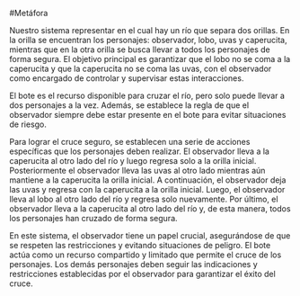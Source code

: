 #Metáfora

Nuestro sistema representar en el cual hay un río que separa dos orillas. En la orilla se encuentran los personajes: observador, lobo, uvas y caperucita, mientras que en la otra orilla se busca llevar a todos los personajes de forma segura. El objetivo principal es garantizar que el lobo no se coma a la caperucita y que la caperucita no se coma las uvas, con el observador como encargado de controlar y supervisar estas interacciones.

El bote es el recurso disponible para cruzar el río, pero solo puede llevar a dos personajes a la vez. Además, se establece la regla de que el observador siempre debe estar presente en el bote para evitar situaciones de riesgo.

Para lograr el cruce seguro, se establecen una serie de acciones específicas que los personajes deben realizar. El observador lleva a la caperucita al otro lado del río y luego regresa solo a la orilla inicial. Posteriormente el observador lleva las uvas al otro lado mientras aún mantiene a la caperucita la orilla inicial. A continuación, el observador deja las uvas y regresa con la caperucita a la orilla inicial. Luego, el observador lleva al lobo al otro lado del río y regresa solo nuevamente. Por último, el observador lleva a la caperucita al otro lado del río y, de esta manera, todos los personajes han cruzado de forma segura.

En este sistema, el observador tiene un papel crucial, asegurándose de que se respeten las restricciones y evitando situaciones de peligro. El bote actúa como un recurso compartido y limitado que permite el cruce de los personajes. Los demás personajes deben seguir las indicaciones y restricciones establecidas por el observador para garantizar el éxito del cruce.
